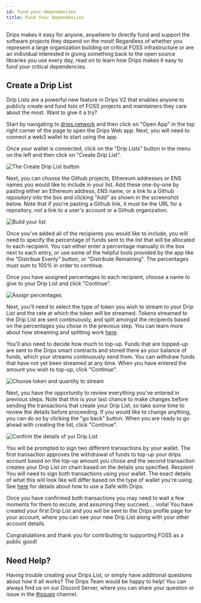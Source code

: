 ```yaml
---
id: fund-your-dependencies
title: Fund Your Dependencies
---
```


Drips makes it easy for anyone, anywhere to directly fund and support the software projects they depend on the most! Regardless of whether you represent a large organization building on critical FOSS infrastructure or are an individual interested in giving something back to the open source libraries you use every day, read on to learn how Drips makes it easy to fund your critical dependencies.

## Create a Drip List

Drip Lists are a powerful new feature in Drips V2 that enables anyone to publicly create and fund lists of FOSS projects and maintainers they care about the most. Want to give it a try?

Start by navigating to <a href="https://drips.network/" target="_blank">drips.network</a> and then click on "Open App" in the top right corner of the page to open the Drips Web app. Next, you will need to connect a web3 wallet to start using the app.

Once your wallet is connected, click on the "Drip Lists" button in the menu on the left and then click on "Create Drip List".

![The Create Drip List button](/img/drips-app/drip-lists/fund_your_dependencies_1.png)

Next, you can choose the Github projects, Ethereum addresses or ENS names you would like to include in your list. Add these one-by-one by pasting either an Ethereum address, ENS name, or a link to a Github *repository* into the box and clicking "Add" as shown in the screenshot below. Note that if you're pasting a Github link, it must be the URL for a repository, not a link to a user's account or a Github organization.

![Build your list](/img/drips-app/drip-lists/fund_your_dependencies_2.png)

Once you've added all of the recipients you would like to include, you will need to specify the percentage of funds sent to the list that will be allocated to each recipient. You can either enter a percentage manually in the box next to each entry, or use some of the helpful tools provided by the app like the "Distribue Evenly" button, or "Distribute Remaining". The percentages must sum to 100% in order to continue.

Once you have assigned percentages to each recipient, choose a name to give to your Drip List and click "Continue".

![Assign percentages](/img/drips-app/drip-lists/fund_your_dependencies_3.png)

Next, you'll need to select the type of token you wish to stream to your Drip List and the rate at which the token will be streamed. Tokens streamed to the Drip List are sent continuously, and split amongst the recipients based on the percentages you chose in the previous step. You can learn more about how streaming and splitting work <a href="/docs/the-protocol/overview">here</a>.

You'll also need to decide how much to top-up. Funds that are topped-up are sent to the Drips smart contracts and stored there as your balance of funds, which your streams continuously send from. You can withdraw funds that have not yet been streamed at any time. When you have entered the amount you wish to top-up, click "Continue".

![Choose token and quantity to stream](/img/drips-app/drip-lists/fund_your_dependencies_4.png)

Next, you have the opportunity to review everything you've entered in previous steps. Note that this is your last chance to make changes before sending the transactions that create your Drip List, so take some time to review the details before proceeding. If you would like to change anything, you can do so by clicking the "go back" button. When you are ready to go ahead with creating the list, click "Continue".

![Confirm the details of yur Drip List](/img/drips-app/drip-lists/fund_your_dependencies_5.png)

You will be prompted to sign two different transactions by your wallet. The first transaction approves the withdrawal of funds to top-up your drips account based on the top-up amount you chose and the second transaction creates your Drip List on chain based on the details you specified.
Recpient
You will need to sign both transactions using your wallet. The exact details of what this will look like will differ based on the type of wallet you're using. See <a href="/streaming-and-splitting/advanced/safe" target="_blank">here</a> for details about how to use a Safe with Drips.

Once you have confirmed both transactions you may need to wait a few moments for them to excute, and assuming they succeed.... voila! You have created your first Drip List and you will be sent to the Drips profile page for your account, where you can see your new Drip List along with your other account details.

Congratulations and thank you for contributing to supporting FOSS as a public good! 


## Need Help?

Having trouble creating your Drips List, or simply have additional questions about how it all works? The Drips Team would be happy to help! You can always find us on our Discord Server, where you can share your question or issue in the <a href="https://discord.gg/WuscE6BtBW" target="_blank">#issues</a> channel.  

